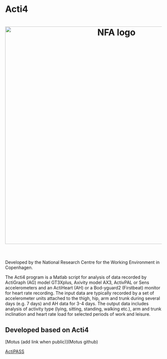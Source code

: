 # Acti4
<h1 align="center">
<img src="https://nfa.dk/sites/nfa/nfa_logo.png" width="700" alt="NFA logo" title="NFA logo">
</h1><br>

Developed by the National Research Centre for the Working Environment in Copenhagen.


The Acti4 program is a Matlab script for analysis of data recorded by ActiGraph (AG) model GT3Xplus, Axivity model AX3, ActivPAL or Sens accelerometers and an ActiHeart (AH) or a Bod-yguard2 (Firstbeat) monitor for heart rate recording. The input data are typically recorded by a set of accelerometer units attached to the thigh, hip, arm and trunk during several days (e.g. 7 days) and AH data for 3-4 days. The output data includes analysis of activity type (lying, sitting, standing, walking etc.), arm and trunk inclination and heart rate load for selected periods of work and leisure.


## Developed based on Acti4

[Motus (add link when public)](Motus github)

[ActiPASS](https://github.com/Ergo-Tools/ActiPASS)

